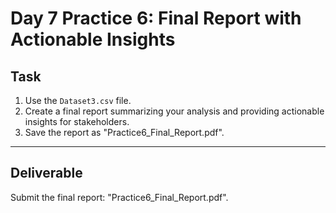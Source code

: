 # Day 7 Practice 6: Final Report with Actionable Insights

## Task
1. Use the `Dataset3.csv` file.
2. Create a final report summarizing your analysis and providing actionable insights for stakeholders.
3. Save the report as "Practice6_Final_Report.pdf".

---

## Deliverable
Submit the final report: "Practice6_Final_Report.pdf".